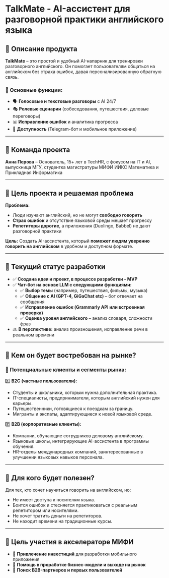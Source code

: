 # TalkMate - AI-ассистент для разговорной практики английского языка

## 📌 Описание продукта
**TalkMate** – это простой и удобный AI-напарник для тренировки разговорного английского. Он помогает пользователям общаться на английском без страха ошибок, давая персонализированную обратную связь.

### 🔹 Основные функции:
- 🗣 **Голосовые и текстовые разговоры** с AI 24/7
- 🎭 **Ролевые сценарии** (собеседования, путешествия, деловые переговоры)
- 📊 **Исправление ошибок** и аналитика прогресса
- 🚀 **Доступность** (Telegram-бот и мобильное приложение)

---

## 👥 Команда проекта
**Анна Перова** – Основатель, 15+ лет в TechHR, с фокусом на IT и AI, выпускница МГУ, студентка магистратуры МИФИ ИИКС Математика и Прикладная Информатика

---

## 🎯 Цель проекта и решаемая проблема
**Проблема:**
- Люди изучают английский, но не могут **свободно говорить**
- **Страх ошибок** и отсутствие языковой среды мешает прогрессу
- **Репетиторы дорогие**, а приложения (Duolingo, Babbel) не дают разговорной практики

**Цель:**
Создать AI-ассистента, который **поможет людям уверенно говорить на английском** в удобном и доступном формате.

---

## 🚀 Текущий статус разработки
- ✅ **Создана идея и проект, в процессе разработки - MVP**
- ✅ **Чат-бот на основе LLM с следующими функциями:**
  - ✅ **Выбор темы** (например, путешествия, фильмы, музыка)
  - ✅ **Общение с AI (GPT-4, GiGaChat etc)** – бот отвечает на сообщения
  - ✅ **Исправление ошибок (Grammarly API или встроенная проверка)**
  - ✅ **Оценка уровня английского** – анализ словаря, сложности фраз
- 🔜 **В перспективе:** анализ произношения, исправление речи в реальном времени

---

## 🎯 Кем он будет востребован на рынке?

### 🎯 Потенциальные клиенты и сегменты рынка:

1️⃣ **B2C (частные пользователи):**
- Студенты и школьники, которым нужна дополнительная практика.
- IT-специалисты, предприниматели, которым английский нужен для карьеры.
- Путешественники, готовящиеся к поездкам за границу.
- Мигранты и экспаты, адаптирующиеся к новой языковой среде.

2️⃣ **B2B (корпоративные клиенты):**
- Компании, обучающие сотрудников деловому английскому.
- Языковые школы, интегрирующие AI-ассистента в программы обучения.
- HR-отделы международных компаний, заинтересованные в улучшении языковых навыков персонала.

---

## 🎯 Для кого будет полезен?
Для тех, кто хочет научиться говорить на английском, но:
* Не имеет доступа к носителям языка.
* Боится ошибок и стесняется практиковаться с реальным репетитором или носителями.
* Не хочет тратить деньги на репетиторов.
* Не находит времени на традиционные курсы.

---

## 🎯 Цель участия в акселераторе МИФИ
- 📌 **Привлечение инвестиций** для разработки мобильного приложения
- 📌 **Помощь в проработке бизнес-модели и выходе на рынок**
- 📌 **Поиск B2B-партнеров и первых пользователей**


